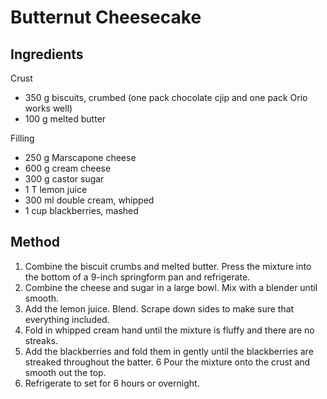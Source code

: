 # Butternut Cheesecake

<!-- Based on https://thebusybaker.ca/no-bake-blackberry-cheesecake/. -->

## Ingredients

Crust

- 350 g biscuits, crumbed (one pack chocolate cjip and one pack Orio works well) 
- 100 g melted butter

Filling

- 250 g Marscapone cheese
- 600 g cream cheese
- 300 g castor sugar
- 1 T lemon juice
- 300 ml double cream, whipped
- 1 cup blackberries, mashed

## Method

1. Combine the biscuit crumbs and melted butter. Press the mixture into the bottom of a 9-inch springform pan and refrigerate.
2. Combine the cheese and sugar in a large bowl. Mix with a blender until smooth. 
3. Add the lemon juice. Blend. Scrape down sides to make sure that everything included.
4. Fold in whipped cream hand until the mixture is fluffy and there are no streaks.
5. Add the blackberries and fold them in gently until the blackberries are streaked throughout the batter.
6 Pour the mixture onto the crust and smooth out the top.
7. Refrigerate to set for 6 hours or overnight.
